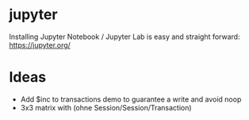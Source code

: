 # jupyter
Installing Jupyter Notebook / Jupyter Lab is easy and straight forward: https://jupyter.org/


# Ideas
- Add $inc to transactions demo to guarantee a write and avoid noop
- 3x3 matrix with (ohne Session/Session/Transaction)
